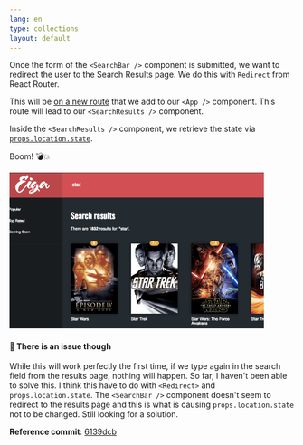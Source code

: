 ```yaml
---
lang: en
type: collections
layout: default
---
```


Once the form of the `<SearchBar />` component is submitted, we want to redirect the user to the Search Results page. We do this with `Redirect` from React Router.

This will be [on a new route](https://github.com/Macxim/eiga/blob/6139dcb587be2456f57cbb6936a81003a64ebb49/src/App.js#L27) that we add to our `<App />` component. This route will lead to our `<SearchResults />` component.

Inside the `<SearchResults />` component, we retrieve the state via [`props.location.state`](https://reacttraining.com/react-router/web/api/location).

Boom! 💣💥

<a href="/assets/img/rma-0014-results.jpg"><img src="/assets/img/rma-0014-results.jpg" width="450"></a>

#### 🤔 There is an issue though 

While this will work perfectly the first time, if we type again in the search field from the results page, nothing will happen.
So far, I haven't been able to solve this. I think this have to do with `<Redirect>` and `props.location.state`. The `<SearchBar />` component doesn't seem to redirect to the results page and this is what is causing `props.location.state` not to be changed. Still looking for a solution.

**Reference commit**: [6139dcb](https://github.com/Macxim/eiga/commit/6139dcb587be2456f57cbb6936a81003a64ebb49)
